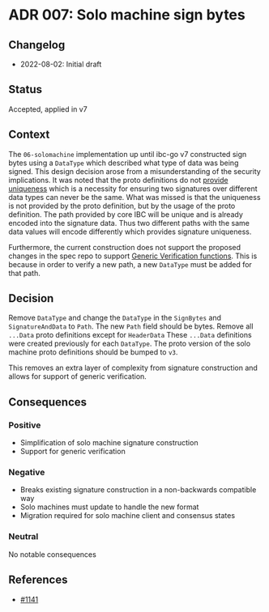 # ADR 007: Solo machine sign bytes

## Changelog

- 2022-08-02: Initial draft

## Status

Accepted, applied in v7

## Context

The `06-solomachine` implementation up until ibc-go v7 constructed sign bytes using a `DataType` which described what type of data was being signed.
This design decision arose from a misunderstanding of the security implications.
It was noted that the proto definitions do not [provide uniqueness](https://github.com/cosmos/cosmos-sdk/pull/7237#discussion_r484264573) which is a necessity for ensuring two signatures over different data types can never be the same.
What was missed is that the uniqueness is not provided by the proto definition, but by the usage of the proto definition.
The path provided by core IBC will be unique and is already encoded into the signature data.
Thus two different paths with the same data values will encode differently which provides signature uniqueness.

Furthermore, the current construction does not support the proposed changes in the spec repo to support [Generic Verification functions](https://github.com/cosmos/ibc/issues/684).
This is because in order to verify a new path, a new `DataType` must be added for that path.

## Decision

Remove `DataType` and change the `DataType` in the `SignBytes` and `SignatureAndData` to `Path`.
The new `Path` field should be bytes.
Remove all `...Data` proto definitions except for `HeaderData`
These `...Data` definitions were created previously for each `DataType`.
The proto version of the solo machine proto definitions should be bumped to `v3`.

This removes an extra layer of complexity from signature construction and allows for support of generic verification.

## Consequences

### Positive

- Simplification of solo machine signature construction
- Support for generic verification

### Negative

- Breaks existing signature construction in a non-backwards compatible way
- Solo machines must update to handle the new format
- Migration required for solo machine client and consensus states

### Neutral

No notable consequences

## References

- [#1141](https://github.com/cosmos/ibc-go/issues/1141)
